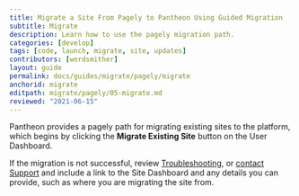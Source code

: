 ```yaml
---
title: Migrate a Site From Pagely to Pantheon Using Guided Migration
subtitle: Migrate
description: Learn how to use the pagely migration path.
categories: [develop]
tags: [code, launch, migrate, site, updates]
contributors: [wordsmither]
layout: guide
permalink: docs/guides/migrate/pagely/migrate
anchorid: migrate
editpath: migrate/pagely/05-migrate.md
reviewed: "2021-06-15"
---
```


Pantheon provides a pagely path for migrating existing sites to the platform, which begins by clicking the **Migrate Existing Site** button on the User Dashboard.

<Partial file="migrate/migrate-all.md" />

If the migration is not successful, review [Troubleshooting](troubleshooting), or [contact Support](/guides/support/contact-support/) and include a link to the Site Dashboard and any details you can provide, such as where you are migrating the site from.
